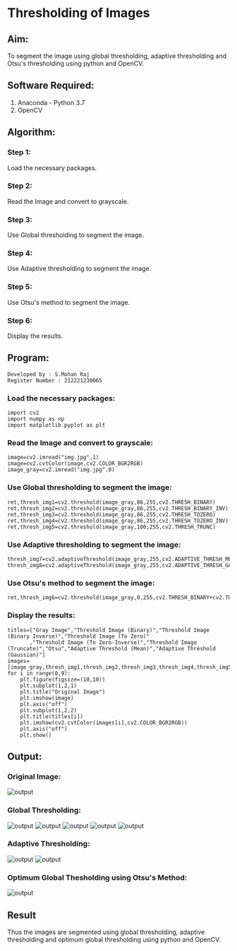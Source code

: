 # Thresholding of Images
## Aim:
To segment the image using global thresholding, adaptive thresholding and Otsu's thresholding using python and OpenCV.

## Software Required:
1. Anaconda - Python 3.7
2. OpenCV
## Algorithm:
### Step 1:
Load the necessary packages.
### Step 2:
Read the Image and convert to grayscale.
### Step 3:
Use Global thresholding to segment the image.
### Step 4:
Use Adaptive thresholding to segment the image.
### Step 5:
Use Otsu's method to segment the image.
### Step 6:
Display the results.

## Program:
~~~
Developed by : S.Mohan Raj
Register Number : 212221230065
~~~
### Load the necessary packages:
~~~
import cv2
import numpy as np
import matplotlib.pyplot as plt
~~~
### Read the Image and convert to grayscale:
~~~
image=cv2.imread("img.jpg",1)
image=cv2.cvtColor(image,cv2.COLOR_BGR2RGB)
image_gray=cv2.imread("img.jpg",0)
~~~
### Use Global thresholding to segment the image:
~~~
ret,thresh_img1=cv2.threshold(image_gray,86,255,cv2.THRESH_BINARY)
ret,thresh_img2=cv2.threshold(image_gray,86,255,cv2.THRESH_BINARY_INV)
ret,thresh_img3=cv2.threshold(image_gray,86,255,cv2.THRESH_TOZERO)
ret,thresh_img4=cv2.threshold(image_gray,86,255,cv2.THRESH_TOZERO_INV)
ret,thresh_img5=cv2.threshold(image_gray,100,255,cv2.THRESH_TRUNC)
~~~
### Use Adaptive thresholding to segment the image:
~~~
thresh_img7=cv2.adaptiveThreshold(image_gray,255,cv2.ADAPTIVE_THRESH_MEAN_C,cv2.THRESH_BINARY,11,2)
thresh_img8=cv2.adaptiveThreshold(image_gray,255,cv2.ADAPTIVE_THRESH_GAUSSIAN_C,cv2.THRESH_BINARY,11,2)
~~~
### Use Otsu's method to segment the image:
~~~ 
ret,thresh_img6=cv2.threshold(image_gray,0,255,cv2.THRESH_BINARY+cv2.THRESH_OTSU)
~~~
### Display the results:
~~~
titles=["Gray Image","Threshold Image (Binary)","Threshold Image (Binary Inverse)","Threshold Image (To Zero)"
       ,"Threshold Image (To Zero-Inverse)","Threshold Image (Truncate)","Otsu","Adaptive Threshold (Mean)","Adaptive Threshold (Gaussian)"]
images=[image_gray,thresh_img1,thresh_img2,thresh_img3,thresh_img4,thresh_img5,thresh_img6,thresh_img7,thresh_img8]
for i in range(0,9):
    plt.figure(figsize=(10,10))
    plt.subplot(1,2,1)
    plt.title("Original Image")
    plt.imshow(image)
    plt.axis("off")
    plt.subplot(1,2,2)
    plt.title(titles[i])
    plt.imshow(cv2.cvtColor(images[i],cv2.COLOR_BGR2RGB))
    plt.axis("off")
    plt.show()
~~~
## Output:

### Original Image:

![output](1.png)

### Global Thresholding:

![output](2.png)
![output](3.png)
![output](4.png)
![output](5.png)
![output](6.png)

### Adaptive Thresholding:

![output](8.png)
![output](9.png)

### Optimum Global Thesholding using Otsu's Method:

![output](7.png)

## Result
Thus the images are segmented using global thresholding, adaptive thresholding and optimum global thresholding using python and OpenCV.


